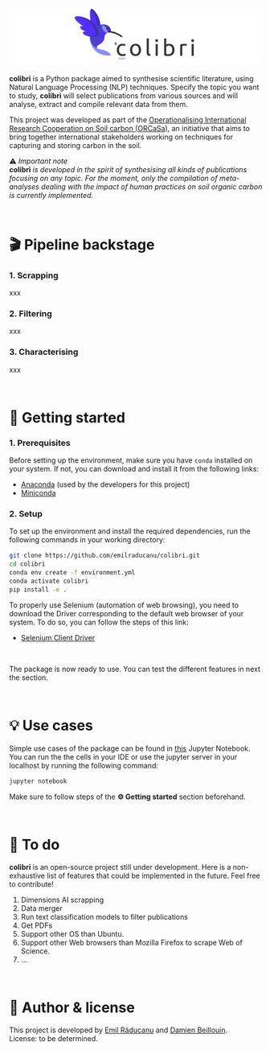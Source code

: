 ![Logo](./logos/banner_colibri.png)
---
**colibri** is a Python package aimed to synthesise scientific literature, using Natural Language Processing (NLP) techniques. Specify the topic you want to study, **colibri** will select publications from various sources and will analyse, extract and compile relevant data from them.

This project was developed as part of the [Operationalising International Research Cooperation on Soil carbon (ORCaSa)](https://irc-orcasa.eu/), an initiative that aims to bring together international stakeholders working on techniques for capturing and storing carbon in the soil.

:warning: *Important note* <br/>
**colibri** *is developed in the spirit of synthesising all kinds of publications focusing on any topic. For the moment, only the compilation of meta-analyses dealing with the impact of human practices on soil organic carbon is currently implemented.*

<br/>

# 🎬 Pipeline backstage
### 1. Scrapping
xxx

### 2. Filtering
xxx

### 3. Characterising
xxx

<br/>

# 🚦 Getting started
### 1. Prerequisites
Before setting up the environment, make sure you have `conda` installed on your system. If not, you can download and install it from the following links:

- [Anaconda](https://docs.anaconda.com/free/anaconda/install/) (used by the developers for this project)
- [Miniconda](https://docs.conda.io/en/latest/miniconda.html)

### 2. Setup

To set up the environment and install the required dependencies, run the following commands in your working directory:
```bash
git clone https://github.com/emilraducanu/colibri.git
cd colibri
conda env create -f environment.yml
conda activate colibri
pip install -e .
```
To properly use Selenium (automation of web browsing), you need to download the Driver corresponding to the default web browser of your system. To do so, you can follow the steps of this link:

- [Selenium Client Driver](https://www.selenium.dev/selenium/docs/api/py/#drivers)

<br/>

The package is now ready to use. You can test the different features in next the section.

<br/>

# 💡 Use cases
Simple use cases of the package can be found in [this](playground/playground.ipynb) Jupyter Notebook. You can run the the cells in your IDE or use the jupyter server in your localhost by running the following command:
```bash
jupyter notebook
```
Make sure to follow steps of the **⚙️ Getting started** section beforehand.

<br/>

# 📝 To do
**colibri** is an open-source project still under development. Here is a non-exhaustive list of features that could be implemented in the future. Feel free to contribute!
1. Dimensions AI scrapping
2. Data merger
3. Run text classification models to filter publications
4. Get PDFs
5. Support other OS than Ubuntu.
6. Support other Web browsers than Mozilla Firefox to scrape Web of Science.
7. ...

<br/>

# 📜 Author & license
This project is developed by [Emil Răducanu](https://github.com/emilraducanu) and [Damien Beillouin](https://github.com/dbeillouin).<br/>
License: to be determined.